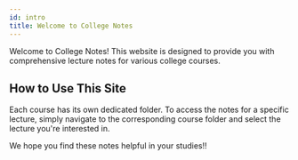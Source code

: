 ```yaml
---
id: intro
title: Welcome to College Notes
---
```


Welcome to College Notes! This website is designed to provide you with comprehensive lecture notes for various college courses. 

## How to Use This Site

Each course has its own dedicated folder. To access the notes for a specific lecture, simply navigate to the corresponding course folder and select the lecture you're interested in.

We hope you find these notes helpful in your studies!!